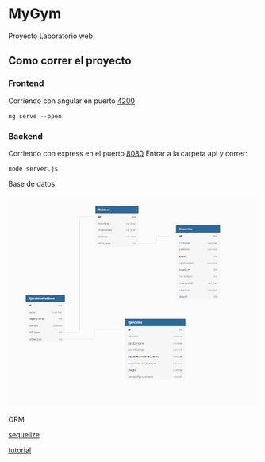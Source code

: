 # MyGym
Proyecto Laboratorio web

## Como correr el proyecto


### Frontend

Corriendo con angular en puerto [4200](http://localhost:4200/)

```
ng serve --open
```

### Backend

Corriendo con express en el puerto [8080](http://localhost:8080/)
Entrar a la carpeta api y correr:

```
node server.js
```

Base de datos


![Base de datos](./assets/BaseDatos.PNG)

ORM

[sequelize](https://sequelize.org/master/)

[tutorial](https://www.youtube.com/watch?v=Crk_5Xy8GMA&ab_channel=PedroTech)